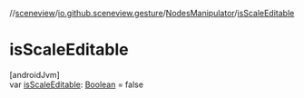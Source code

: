 //[sceneview](../../../index.md)/[io.github.sceneview.gesture](../index.md)/[NodesManipulator](index.md)/[isScaleEditable](is-scale-editable.md)

# isScaleEditable

[androidJvm]\
var [isScaleEditable](is-scale-editable.md): [Boolean](https://kotlinlang.org/api/latest/jvm/stdlib/kotlin/-boolean/index.html) = false
